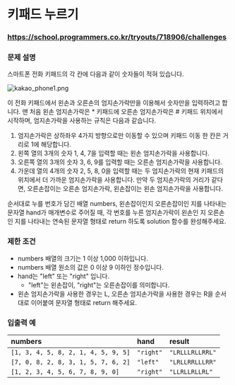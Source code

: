 # 키패드 누르기

### https://school.programmers.co.kr/tryouts/718906/challenges

### 문제 설명

스마트폰 전화 키패드의 각 칸에 다음과 같이 숫자들이 적혀 있습니다.

![kakao_phone1.png](https://grepp-programmers.s3.ap-northeast-2.amazonaws.com/files/production/4b69a271-5f4a-4bf4-9ebf-6ebed5a02d8d/kakao_phone1.png)

이 전화 키패드에서 왼손과 오른손의 엄지손가락만을 이용해서 숫자만을 입력하려고 합니다.
맨 처음 왼손 엄지손가락은 \* 키패드에 오른손 엄지손가락은 # 키패드 위치에서 시작하며, 엄지손가락을 사용하는 규칙은 다음과 같습니다.

1. 엄지손가락은 상하좌우 4가지 방향으로만 이동할 수 있으며 키패드 이동 한 칸은 거리로 1에 해당합니다.
2. 왼쪽 열의 3개의 숫자 1, 4, 7을 입력할 때는 왼손 엄지손가락을 사용합니다.
3. 오른쪽 열의 3개의 숫자 3, 6, 9를 입력할 때는 오른손 엄지손가락을 사용합니다.
4. 가운데 열의 4개의 숫자 2, 5, 8, 0을 입력할 때는 두 엄지손가락의 현재 키패드의 위치에서 더 가까운 엄지손가락을 사용합니다. 만약 두 엄지손가락의 거리가 같다면, 오른손잡이는 오른손 엄지손가락, 왼손잡이는 왼손 엄지손가락을 사용합니다.

순서대로 누를 번호가 담긴 배열 numbers, 왼손잡이인지 오른손잡이인 지를 나타내는 문자열 hand가 매개변수로 주어질 때, 각 번호를 누른 엄지손가락이 왼손인 지 오른손인 지를 나타내는 연속된 문자열 형태로 return 하도록 solution 함수를 완성해주세요.

### 제한 조건

-   numbers 배열의 크기는 1 이상 1,000 이하입니다.
-   numbers 배열 원소의 값은 0 이상 9 이하인 정수입니다.
-   hand는 "left" 또는 "right" 입니다.
    -   "left"는 왼손잡이, "right"는 오른손잡이를 의미합니다.
-   왼손 엄지손가락을 사용한 경우는 L, 오른손 엄지손가락을 사용한 경우는 R을 순서대로 이어붙여 문자열 형태로 return 해주세요.

### 입출력 예

| numbers                             | hand      | result          |
| :---------------------------------- | :-------- | :-------------- |
| `[1, 3, 4, 5, 8, 2, 1, 4, 5, 9, 5]` | `"right"` | `"LRLLLRLLRRL"` |
| `[7, 0, 8, 2, 8, 3, 1, 5, 7, 6, 2]` | `"left"`  | `"LRLLRRLLLRR"` |
| `[1, 2, 3, 4, 5, 6, 7, 8, 9, 0]`    | `"right"` | `"LLRLLRLLRL"`  |
